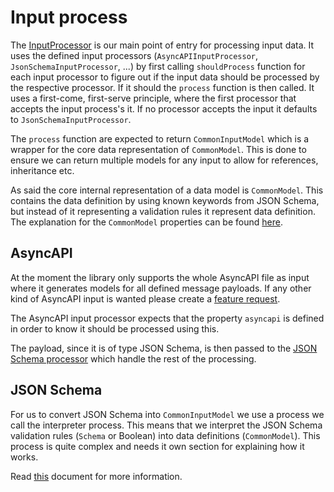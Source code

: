 # Input process

The [InputProcessor](../src/processors/InputProcessor.ts) is our main point of entry for processing input data. It uses the defined input processors (`AsyncAPIInputProcessor`, `JsonSchemaInputProcessor`, ...) by first calling `shouldProcess` function for each input processor to figure out if the input data should be processed by the respective processor. If it should the `process` function is then called. It uses a first-come, first-serve principle, where the first processor that accepts the input process's it. If no processor accepts the input it defaults to `JsonSchemaInputProcessor`. 

The `process` function are expected to return `CommonInputModel` which is a wrapper for the core data representation of `CommonModel`. This is done to ensure we can return multiple models for any input to allow for references, inheritance etc. 

As said the core internal representation of a data model is `CommonModel`. This contains the data definition by using known keywords from JSON Schema, but instead of it representing a validation rules it represent data definition. The explanation for the `CommonModel` properties can be found [here](../API.md##CommonModel).

## AsyncAPI
At the moment the library only supports the whole AsyncAPI file as input where it generates models for all defined message payloads. If any other kind of AsyncAPI input is wanted please create a [feature request](https://github.com/asyncapi/modelina/issues/new?assignees=&labels=enhancement&template=enhancement.md).

The AsyncAPI input processor expects that the property `asyncapi` is defined in order to know it should be processed using this.

The payload, since it is of type JSON Schema, is then passed to the [JSON Schema processor](#JSON-Schema) which handle the rest of the processing.


## JSON Schema
For us to convert JSON Schema into `CommonInputModel` we use a process we call the interpreter process. This means that we interpret the JSON Schema validation rules (`Schema` or Boolean) into data definitions (`CommonModel`). This process is quite complex and needs it own section for explaining how it works.

Read [this](./interpretation_of_JSON_Schema_draft_7.md) document for more information.
